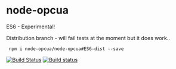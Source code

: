 node-opcua
==========

ES6 - Experimental!

Distribution branch - will fail tests at the moment but it does work..

````
 npm i node-opcua/node-opcua#ES6-dist --save
````
[![Build Status](https://travis-ci.org/node-opcua/node-opcua.svg?branch=ES6)](https://travis-ci.org/node-opcua/node-opcua)
[![Build status](https://ci.appveyor.com/api/projects/status/8sgtm3n15aii98oc/branch/ES6?svg=true)](https://ci.appveyor.com/project/erossignon/node-opcua/branch/ES6)
